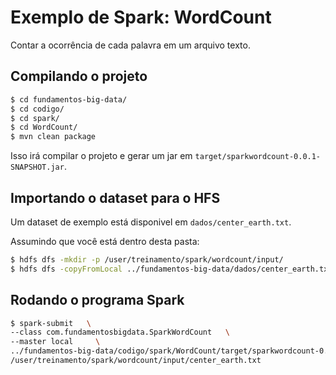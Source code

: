 # Exemplo de Spark: WordCount

Contar a ocorrência de cada palavra em um arquivo texto.

## Compilando o projeto

```bash
$ cd fundamentos-big-data/
$ cd codigo/
$ cd spark/
$ cd WordCount/
$ mvn clean package
```

Isso irá compilar o projeto e gerar um jar em `target/sparkwordcount-0.0.1-SNAPSHOT.jar`.

## Importando o dataset para o HFS

Um dataset de exemplo está disponivel em `dados/center_earth.txt`.

Assumindo que você está dentro desta pasta:

```bash
$ hdfs dfs -mkdir -p /user/treinamento/spark/wordcount/input/
$ hdfs dfs -copyFromLocal ../fundamentos-big-data/dados/center_earth.txt /user/treinamento/spark/wordcount/input/
```

## Rodando o programa Spark

```bash
$ spark-submit   \
--class com.fundamentosbigdata.SparkWordCount   \
--master local     \
../fundamentos-big-data/codigo/spark/WordCount/target/sparkwordcount-0.0.1-SNAPSHOT.jar  \
/user/treinamento/spark/wordcount/input/center_earth.txt
```
